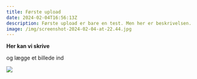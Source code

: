 ```yaml
---
title: Første upload
date: 2024-02-04T16:56:13Z
description: Første upload er bare en test. Men her er beskrivelsen.
image: /img/screenshot-2024-02-04-at-22.44.jpg
---
```

**Her kan vi skrive**

og lægge et billede ind

![](/img/autoscreenshot.png)



